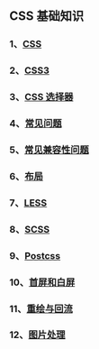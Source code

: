 ## CSS 基础知识

### 1、[CSS](./CSS)

### 2、[CSS3](./CSS3)

### 3、[CSS 选择器](./CSS选择器)

### 4、[常见问题](./常见问题)

### 5、[常见兼容性问题](./常见兼容性问题)

### 6、[布局](./布局)

### 7、[LESS](./LESS)

### 8、[SCSS](./SCSS)

### 9、[Postcss](./Postcss)

### 10、[首屏和白屏](./首屏和白屏)

### 11、[重绘与回流](./重绘与回流)

### 12、[图片处理](./图片处理)
